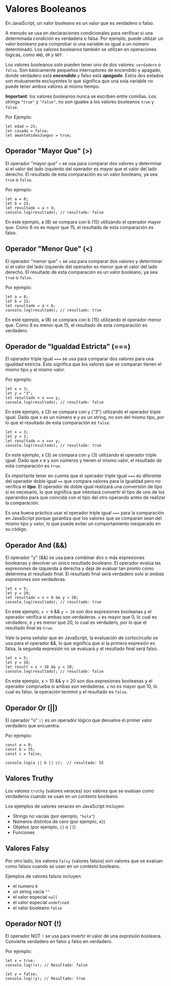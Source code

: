# Valores Booleanos

En JavaScript, un valor booleano es un valor que es verdadero o falso.

A menudo se usa en declaraciones condicionales para verificar si una determinada condición es verdadera o falsa. Por ejemplo, puede utilizar un valor booleano para comprobar si una variable es igual a un número determinado. Los valores booleanos también se utilizan en operaciones lógicas, como `AND`, `OR` y `NOT`.

Los valores booleanos solo pueden tener uno de dos valores: `verdadero` o `falso`. Son básicamente pequeños interruptores de encendido y apagado, donde verdadero está **_encendido_** y falso está **_apagado_**. Estos dos estados son mutuamente excluyentes lo que significa que una sola variable no puede tener ambos valores al mismo tiempo.

**Important**: los valores booleanos nunca se escriben entre comillas. Los strings `"true"` y `"false"`, no son iguales a los valores booleanos `true` y `false`.

Por Ejemplo:

```
let edad = 25;
let casado = false;
let amanteVideoJuegos = true;
```

## Operador "Mayor Que" (>)

El operador "mayor que" `>` se usa para comparar dos valores y determinar si el valor del lado izquierdo del operador es mayor que el valor del lado derecho. El resultado de esta comparación es un valor booleano, ya sea `true` o `false`.

Por ejemplo:

```
let a = 8;
let b = 15;
let resultado = a > b;
console.log(resultado); // resultado: false
```

En este ejemplo, a (8) se compara con b (15) utilizando el operador mayor que. Como 8 no es mayor que 15, el resultado de esta comparación es falso.

## Operador "Menor Que" (<)

El operador "menor que" `<` se usa para comparar dos valores y determinar si el valor del lado izquierdo del operador es menor que el valor del lado derecho. El resultado de esta comparación es un valor booleano, ya sea `true` o `false`.

Por ejemplo:

```
let a = 8;
let b = 15;
let resultado = a < b;
console.log(resultado); // resultado: true
```

En este ejemplo, a (8) se compara con b (15) utilizando el operador menor que. Como 8 es menor que 15, el resultado de esta comparación es verdadero.

## Operador de "Igualdad Estricta" (===)

El operador triple igual `===` se usa para comparar dos valores para una igualdad estricta. Esto significa que los valores que se comparan tienen el mismo tipo y el mismo valor.

Por ejemplo:

```
let x = 3;
let y = "3";
let resultado = x === y;
console.log(resultado); // resultado: false
```

En este ejemplo, x (3) se compara con y ("3") utilizando el operador triple igual. Dado que x es un número e y es un string, no son del mismo tipo, por lo que el resultado de esta comparación es `false`.

```
let x = 3;
let y = 3;
let resultado = x === y;
console.log(resultado); // resultado: true
```

En este ejemplo, x (3) se compara con y (3) utilizando el operador triple igual. Dado que x e y son números y tienen el mismo valor, el resultado de esta comparación es `true`.

Es importante tener en cuenta que el operador triple igual `===` es diferente del operador doble igual `==` que compara valores para la igualdad pero no verifica el **_tipo_**. El operador de doble igual realizará una conversión de tipo si es necesario, lo que significa que intentará convertir el tipo de uno de los operandos para que coincida con el tipo del otro operando antes de realizar la comparación.

Es una buena práctica usar el operador triple igual `===` para la comparación en JavaScript porque garantiza que los valores que se comparan sean del mismo tipo y valor, lo que puede evitar un comportamiento inesperado en su código.

## Operador And (&&)

El operador "y" (&&) se usa para combinar dos o más expresiones booleanas y devolver un único resultado booleano. El operador evalúa las expresiones de izquierda a derecha y deja de evaluar tan pronto como determina el resultado final. El resultado final será verdadero _solo si ambas expresiones_ son verdaderas.

```
let x = 5;
let y = 10;
let resultado = x > 0 && y < 20;
console.log(resultado); // resultado: true
```

En este ejemplo, `x > 0` && `y < 20` son dos expresiones booleanas y el operador verifica si ambas son verdaderas.
`x` es mayor que 0, lo cual es verdadero, e `y` es menor que 20, lo cual es verdadero, por lo que el resultado final es `true`.

Vale la pena señalar que en JavaScript, la evaluación de cortocircuito se usa para el operador &&, lo que significa que si la primera expresión es falsa, la segunda expresión no se evaluará y el resultado final será falso.

```
let x = 5;
let y = 10;
let result = x > 10 && y < 20;
console.log(resultado); // resultado: false
```

En este ejemplo, x > 10 && y < 20 son dos expresiones booleanas y el operador comprueba si ambas son verdaderas.
`x` no es mayor que 10, lo cual es falso. la operación terminó y el resultado es `false`.

## Operador Or (||)

El operador "o" `||` es un operador lógico que devuelve el primer valor verdadero que encuentra.

Por ejemplo:

```
const a = 0;
const b = 55;
const c = false;

console.log(a || b || c);  // resultado: 55
```

## Valores Truthy

Los valores `truthy` (valores veraces) son valores que se evalúan como verdaderos cuando se usan en un contexto booleano.

Los ejemplos de valores veraces en JavaScript incluyen:

- Strings no vacías (por ejemplo, `"hola"`)
- Números distintos de cero (por ejemplo, `42`)
- Objetos (por ejemplo, `{}` o `[]`)
- Funciones

## Valores Falsy

Por otro lado, los valores `falsy` (valores falsos) son valores que se evalúan como falsos cuando se usan en un contexto booleano.

Ejemplos de valores falsos incluyen:

- el numero `0`
- un string vacía `""`
- el valor especial `null`
- el valor especial `undefined`
- el valor booleano `false`

## Operador NOT (!)

El operador NOT `!` se usa para invertir el valor de una expresión booleana. Convierte verdadero en falso y falso en verdadero.

Por ejemplo:

```
let x = true;
console.log(!x); // Resultado: false

let y = false;
console.log(!y); // Resultado: true
```
